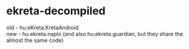 
# ekreta-decompiled

old - hu.eKreta.KretaAndroid<br>
new - hu.ekreta.naplo (and also hu.ekreta.guardian, but they share the almost the same code)
